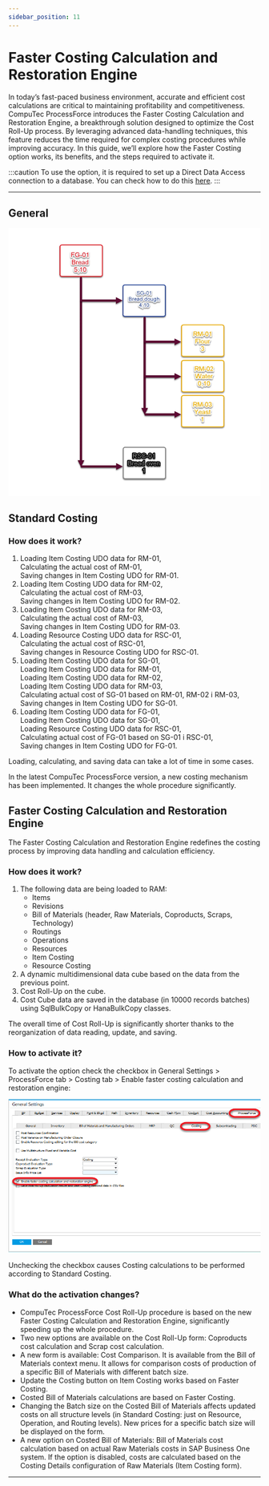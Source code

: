 ```yaml
---
sidebar_position: 11
---
```


# Faster Costing Calculation and Restoration Engine

In today’s fast-paced business environment, accurate and efficient cost calculations are critical to maintaining profitability and competitiveness. CompuTec ProcessForce introduces the Faster Costing Calculation and Restoration Engine, a breakthrough solution designed to optimize the Cost Roll-Up process. By leveraging advanced data-handling techniques, this feature reduces the time required for complex costing procedures while improving accuracy. In this guide, we’ll explore how the Faster Costing option works, its benefits, and the steps required to activate it.

:::caution
    To use the option, it is required to set up a Direct Data Access connection to a database. You can check how to do this [here](../../administrators-guide/licensing/license-server/configure-computec-service-manager.md).
:::

---

## General

![Faster Costing](./media/faster-costing-calculation-and-restoration-engine/dynamic-costing.webp)

## Standard Costing

### How does it work?

1. Loading Item Costing UDO data for RM-01,  
    Calculating the actual cost of RM-01,  
    Saving changes in Item Costing UDO for RM-01.
2. Loading Item Costing UDO data for RM-02,  
    Calculating the actual cost of RM-03,  
    Saving changes in Item Costing UDO for RM-02.
3. Loading Item Costing UDO data for RM-03,  
    Calculating the actual cost of RM-03,  
    Saving changes in Item Costing UDO for RM-03.
4. Loading Resource Costing UDO data for RSC-01,  
    Calculating the actual cost of RSC-01,  
    Saving changes in Resource Costing UDO for RSC-01.
5. Loading Item Costing UDO data for SG-01,  
    Loading Item Costing UDO data for RM-01,  
    Loading Item Costing UDO data for RM-02,  
    Loading Item Costing UDO data for RM-03,  
    Calculating actual cost of SG-01 based on RM-01, RM-02 i RM-03,  
    Saving changes in Item Costing UDO for SG-01.
6. Loading Item Costing UDO data for FG-01,  
    Loading Item Costing UDO data for SG-01,  
    Loading Resource Costing UDO data for RSC-01,  
    Calculating actual cost of FG-01 based on SG-01 i RSC-01,  
    Saving changes in Item Costing UDO for FG-01.

Loading, calculating, and saving data can take a lot of time in some cases.

In the latest CompuTec ProcessForce version, a new costing mechanism has been implemented. It changes the whole procedure significantly.

## Faster Costing Calculation and Restoration Engine

The Faster Costing Calculation and Restoration Engine redefines the costing process by improving data handling and calculation efficiency.

### How does it work?

1. The following data are being loaded to RAM:
    - Items
    - Revisions
    - Bill of Materials (header, Raw Materials, Coproducts, Scraps, Technology)
    - Routings
    - Operations
    - Resources
    - Item Costing
    - Resource Costing
2. A dynamic multidimensional data cube based on the data from the previous point.
3. Cost Roll-Up on the cube.
4. Cost Cube data are saved in the database (in 10000 records batches) using SqlBulkCopy or HanaBulkCopy classes.

The overall time of Cost Roll-Up is significantly shorter thanks to the reorganization of data reading, update, and saving.

### How to activate it?

To activate the option check the checkbox in General Settings > ProcessForce tab > Costing tab > Enable faster costing calculation and restoration engine:

![Faster Costing](./media/faster-costing-calculation-and-restoration-engine/enable-faster-costing.png)

Unchecking the checkbox causes Costing calculations to be performed according to Standard Costing.

### What do the activation changes?

- CompuTec ProcessForce Cost Roll-Up procedure is based on the new Faster Costing Calculation and Restoration Engine, significantly speeding up the whole procedure.
- Two new options are available on the Cost Roll-Up form: Coproducts cost calculation and Scrap cost calculation.
- A new form is available: Cost Comparison. It is available from the Bill of Materials context menu. It allows for comparison costs of production of a specific Bill of Materials with different batch size.
- Update the Costing button on Item Costing works based on Faster Costing.
- Costed Bill of Materials calculations are based on Faster Costing.
- Changing the Batch size on the Costed Bill of Materials affects updated costs on all structure levels (in Standard Costing: just on Resource, Operation, and Routing levels). New prices for a specific batch size will be displayed on the form.
- A new option on Costed Bill of Materials: Bill of Materials cost calculation based on actual Raw Materials costs in SAP Business One system. If the option is disabled, costs are calculated based on the Costing Details configuration of Raw Materials (Item Costing form).

---

